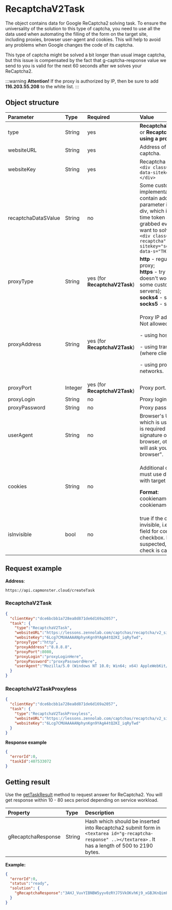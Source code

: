 ﻿---
sidebar_position: 0
sidebar_label: RecaptchaV2Task
---

# RecaptchaV2Task
The object contains data for Google ReCaptcha2 solving task. To ensure the universality of the solution to this type of captcha, you need to use all the data used when automating the filling of the form on the target site, including proxies, browser user-agent and cookies. This will help to avoid any problems when Google changes the code of its captcha.

This type of captcha might be solved a bit longer than usual image captcha, but this issue is compensated by the fact that g-captcha-response value we send to you is valid for the next 60 seconds after we solves your ReCaptcha2.

:::warning **Attention!**
If the proxy is authorized by IP, then be sure to add **116.203.55.208** to the white list.
:::

## **Object structure**

|**Parameter**|**Type**|**Required**|**Value**|
| :- | :- | :- | :- |
|type|String|yes|**RecaptchaV2TaskProxyless** or **RecaptchaV2Task (When using a proxy)**.|
|websiteURL|String|yes|Address of a webpage with captcha.|
|websiteKey|String|yes|Recaptcha website key.<br />`<div class="g-recaptcha" data-sitekey="THIS_ONE"></div>`|
|recaptchaDataSValue|String|no|Some custom implementations may contain additional "data-s" parameter in ReCaptcha2 div, which is in fact a one-time token and must be grabbed every time you want to solve a ReCaptcha2.<br />`<div class="g-recaptcha" data-sitekey="some sitekey" data-s="THIS_ONE"></div>`|
|proxyType|String|yes (for **RecaptchaV2Task**)|**http** - regular http/https proxy;<br />**https** - try this only if "http" doesn't work (required by some custom proxy servers);<br />**socks4** - socks4 proxy;<br />**socks5** - socks5 proxy.|
|proxyAddress|String|yes (for **RecaptchaV2Task**)|<p>Proxy IP address IPv4/IPv6. Not allowed:</p><p> - using host names;</p><p> - using transparent proxies (where client IP is visible);</p><p>- using proxies from local networks.</p>|
|proxyPort|Integer|yes (for **RecaptchaV2Task**)|Proxy port.|
|proxyLogin|String|no|Proxy login.|
|proxyPassword|String|no|Proxy password.|
|userAgent|String|no|Browser's User-Agent which is used in emulation. It is required that you use a signature of a modern browser, otherwise Google will ask you to "update your browser".|
|cookies|String|no|<p>Additional cookies which we must use during interaction with target page or Google.</p><p>**Format**: cookiename1=cookievalue1; cookiename2=cookievalue2</p>|
|isInvisible|bool|no|true if the captcha is invisible, i.e. has a hidden field for confirmation, no checkbox. If a bot is suspected, an additional check is called.|

## **Request example**

**Address**: 
```http
https://api.capmonster.cloud/createTask
```

### RecaptchaV2Task
```json
{
  "clientKey":"dce6bcbb1a728ea8d871de6d169a2057",
  "task": {
    "type":"RecaptchaV2Task",
    "websiteURL":"https://lessons.zennolab.com/captchas/recaptcha/v2_simple.php?level=high",
    "websiteKey":"6Lcg7CMUAAAAANphynKgn9YAgA4tQ2KI_iqRyTwd",
    "proxyType":"http",
    "proxyAddress":"8.8.8.8",
    "proxyPort":8080,
    "proxyLogin":"proxyLoginHere",
    "proxyPassword":"proxyPasswordHere",
    "userAgent":"Mozilla/5.0 (Windows NT 10.0; Win64; x64) AppleWebKit/537.36 (KHTML, like Gecko) Chrome/126.0.0.0 Safari/537.36"
  }
}
```

### RecaptchaV2TaskProxyless
```json
{
  "clientKey":"dce6bcbb1a728ea8d871de6d169a2057",
  "task": {
    "type":"RecaptchaV2TaskProxyless",
    "websiteURL":"https://lessons.zennolab.com/captchas/recaptcha/v2_simple.php?level=high",
    "websiteKey":"6Lcg7CMUAAAAANphynKgn9YAgA4tQ2KI_iqRyTwd"
  }
}
```


**Response example**

```json
{
  "errorId":0,
  "taskId":407533072
}
```

## **Getting result**
Use the [getTaskResult](../api/methods/get-task-result.md) method to request answer for ReCaptcha2. You will get response within 10 - 80 secs period depending on service workload.

|**Property**|**Type**|**Description**|
| :- | :- | :- |
|gRecaptchaResponse|String|Hash which should be inserted into Recaptcha2 submit form in `<textarea id="g-recaptcha-response" ..></textarea>` . It has a length of 500 to 2190 bytes.

**Example:**

```json
{
  "errorId":0,
  "status":"ready",
  "solution": {
    "gRecaptchaResponse":"3AHJ_VuvYIBNBW5yyv0zRYJ75VkOKvhKj9_xGBJKnQimF72rfoq3Iy-DyGHMwLAo6a3"
  }
}
```
